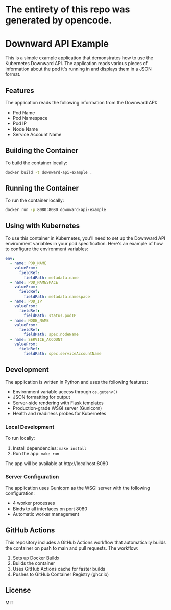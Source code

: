# The entirety of this repo was generated by opencode.

# Downward API Example

This is a simple example application that demonstrates how to use the Kubernetes Downward API. The application reads various pieces of information about the pod it's running in and displays them in a JSON format.

## Features

The application reads the following information from the Downward API:

- Pod Name
- Pod Namespace
- Pod IP
- Node Name
- Service Account Name

## Building the Container

To build the container locally:

```bash
docker build -t downward-api-example .
```

## Running the Container

To run the container locally:

```bash
docker run -p 8080:8080 downward-api-example
```

## Using with Kubernetes

To use this container in Kubernetes, you'll need to set up the Downward API environment variables in your pod specification. Here's an example of how to configure the environment variables:

```yaml
env:
  - name: POD_NAME
    valueFrom:
      fieldRef:
        fieldPath: metadata.name
  - name: POD_NAMESPACE
    valueFrom:
      fieldRef:
        fieldPath: metadata.namespace
  - name: POD_IP
    valueFrom:
      fieldRef:
        fieldPath: status.podIP
  - name: NODE_NAME
    valueFrom:
      fieldRef:
        fieldPath: spec.nodeName
  - name: SERVICE_ACCOUNT
    valueFrom:
      fieldRef:
        fieldPath: spec.serviceAccountName
```

## Development

The application is written in Python and uses the following features:

- Environment variable access through `os.getenv()`
- JSON formatting for output
- Server-side rendering with Flask templates
- Production-grade WSGI server (Gunicorn)
- Health and readiness probes for Kubernetes

### Local Development

To run locally:

1. Install dependencies: `make install`
2. Run the app: `make run`

The app will be available at http://localhost:8080

### Server Configuration

The application uses Gunicorn as the WSGI server with the following configuration:

- 4 worker processes
- Binds to all interfaces on port 8080
- Automatic worker management

## GitHub Actions

This repository includes a GitHub Actions workflow that automatically builds the container on push to main and pull requests. The workflow:

1. Sets up Docker Buildx
2. Builds the container
3. Uses GitHub Actions cache for faster builds
4. Pushes to GitHub Container Registry (ghcr.io)

## License

MIT
